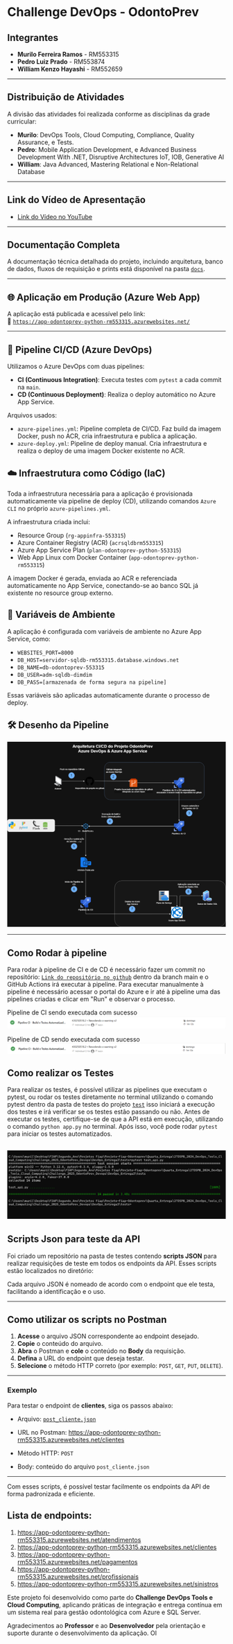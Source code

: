 # Challenge DevOps - OdontoPrev

## Integrantes

- **Murilo Ferreira Ramos** - RM553315  
- **Pedro Luiz Prado** - RM553874  
- **William Kenzo Hayashi** - RM552659

---

## Distribuição de Atividades

A divisão das atividades foi realizada conforme as disciplinas da grade curricular:

- **Murilo**: DevOps Tools, Cloud Computing, Compliance, Quality Assurance, e Tests.
- **Pedro**: Mobile Application Development, e Advanced Business Development With .NET, Disruptive Architectures IoT, IOB, Generative AI
- **William**: Java Advanced, Mastering Relational e Non-Relational Database

---


## Link do Vídeo de Apresentação

- [Link do Vídeo no YouTube](https://www.youtube.com/watch?v=60iEipKjBGI)

---

## Documentação Completa

A documentação técnica detalhada do projeto, incluindo arquitetura, banco de dados, fluxos de requisição e prints está disponível na pasta [`docs`](docs/).

---

## 🌐 Aplicação em Produção (Azure Web App)

A aplicação está publicada e acessível pelo link:  
🔗 [`https://app-odontoprev-python-rm553315.azurewebsites.net/`](https://app-odontoprev-python-rm553315.azurewebsites.net/)

---

## 🚀 Pipeline CI/CD (Azure DevOps)

Utilizamos o Azure DevOps com duas pipelines:

- **CI (Continuous Integration)**: Executa testes com `pytest` a cada commit na `main`.
- **CD (Continuous Deployment)**: Realiza o deploy automático no Azure App Service.

Arquivos usados:
- `azure-pipelines.yml`: Pipeline completa de CI/CD. Faz build da imagem Docker, push no ACR, cria infraestrutura e publica a aplicação.
- `azure-deploy.yml`: Pipeline de deploy manual. Cria infraestrutura e realiza o deploy de uma imagem Docker existente no ACR.


## ☁️ Infraestrutura como Código (IaC)

Toda a infraestrutura necessária para a aplicação é provisionada automaticamente via pipeline de deploy (CD), utilizando comandos `Azure CLI` no próprio `azure-pipelines.yml`.

A infraestrutura criada inclui:
- Resource Group (`rg-appinfra-553315`)
- Azure Container Registry (ACR) (`acrsqldbrm553315`)
- Azure App Service Plan (`plan-odontoprev-python-553315`)
- Web App Linux com Docker Container (`app-odontoprev-python-rm553315`)

A imagem Docker é gerada, enviada ao ACR e referenciada automaticamente no App Service, conectando-se ao banco SQL já existente no resource group externo.

## 🔐 Variáveis de Ambiente

A aplicação é configurada com variáveis de ambiente no Azure App Service, como:

- `WEBSITES_PORT=8000`  
- `DB_HOST=servidor-sqldb-rm553315.database.windows.net`  
- `DB_NAME=db-odontoprev-553315`  
- `DB_USER=adm-sqldb-dimdim`  
- `DB_PASS=[armazenada de forma segura na pipeline]`

Essas variáveis são aplicadas automaticamente durante o processo de deploy.


## 🛠️ Desenho da Pipeline

![Desenho da pipeline](docs/imagens/Sprint_4/DiagramaFinalNoturno.drawio.png)

---

## Como Rodar à pipeline

Para rodar à pipeline de CI e de CD é necessário fazer um commit no repositório: [`Link do repositório no github`](https://github.com/mulliru/Challenge_2025_OdontoPrev_Devops) dentro da branch main e o GitHub Actions irá executar à pipeline. Para executar manualmente à pipeline é necessário acessar o portal do Azure e ir até à pipeline uma das pipelines criadas e clicar em "Run" e observar o processo.

Pipeline de CI sendo executada com sucesso ![Pipeline CI rodando](docs/imagens/Sprint_4/pipelineCi.png)

Pipeline de CD sendo executada com sucesso ![Pipeline CD rodando](docs/imagens/Sprint_4/pipelineCD.png)


## Como realizar os Testes 

Para realizar os testes, é possível utilizar as pipelines que executam o pytest, ou rodar os testes diretamente no terminal utilizando o comando pytest dentro da pasta de testes do projeto [`test`](DevOps_Entrega3/tests/) isso iniciará a execução dos testes e irá verificar se os testes estão passando ou não. Antes de executar os testes, certifique-se de que a API está em execução, utilizando o comando `python app.py` no terminal. Após isso, você pode rodar `pytest` para iniciar os testes automatizados.

![Pytest](./docs/imagens/Sprint_4/pytestSucesso.png)
---

## Scripts Json para teste da API

Foi criado um repositório na pasta de testes contendo **scripts JSON** para realizar requisições de teste em todos os endpoints da API. Esses scripts estão localizados no diretório:


Cada arquivo JSON é nomeado de acordo com o endpoint que ele testa, facilitando a identificação e o uso.

---

## Como utilizar os scripts no Postman 

1. **Acesse** o arquivo JSON correspondente ao endpoint desejado.
2. **Copie** o conteúdo do arquivo.
3. **Abra** o Postman e **cole** o conteúdo no **Body** da requisição.
4. **Defina** a URL do endpoint que deseja testar.
5. **Selecione** o método HTTP correto (por exemplo: `POST`, `GET`, `PUT`, `DELETE`).

---

### Exemplo

Para testar o endpoint de **clientes**, siga os passos abaixo:

- Arquivo: [`post_cliente.json`](DevOps_Entrega3/tests/json/post_cliente.json)
- URL no Postman: https://app-odontoprev-python-rm553315.azurewebsites.net/clientes

- Método HTTP: `POST`
- Body: conteúdo do arquivo `post_cliente.json`

---

Com esses scripts, é possível testar facilmente os endpoints da API de forma padronizada e eficiente.

## Lista de endpoints:
1. https://app-odontoprev-python-rm553315.azurewebsites.net/atendimentos
2. https://app-odontoprev-python-rm553315.azurewebsites.net/clientes
3. https://app-odontoprev-python-rm553315.azurewebsites.net/pagamentos
4. https://app-odontoprev-python-rm553315.azurewebsites.net/profissionais
5. https://app-odontoprev-python-rm553315.azurewebsites.net/sinistros


Este projeto foi desenvolvido como parte do **Challenge DevOps Tools e Cloud Computing**, aplicando práticas de integração e entrega contínua em um sistema real para gestão odontológica com Azure e SQL Server.

Agradecimentos ao **Professor** e ao **Desenvolvedor** pela orientação e suporte durante o desenvolvimento da aplicação. OI